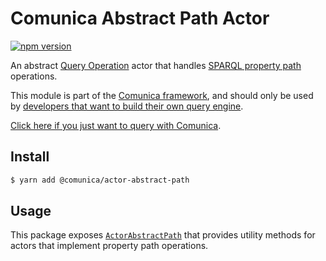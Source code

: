 # Comunica Abstract Path Actor

[![npm version](https://badge.fury.io/js/%40comunica%2Factor-abstract-path.svg)](https://www.npmjs.com/package/@comunica/actor-abstract-path)

An abstract [Query Operation](https://github.com/comunica/comunica/tree/master/packages/bus-query-operation) actor
that handles [SPARQL property path](https://www.w3.org/TR/sparql11-query/#propertypaths) operations.

This module is part of the [Comunica framework](https://github.com/comunica/comunica),
and should only be used by [developers that want to build their own query engine](https://comunica.dev/docs/modify/).

[Click here if you just want to query with Comunica](https://comunica.dev/docs/query/).

## Install

```bash
$ yarn add @comunica/actor-abstract-path
```

## Usage

This package exposes [`ActorAbstractPath`](https://comunica.github.io/comunica/classes/actor_abstract_path.actorabstractpath-1.html)
that provides utility methods for actors that implement property path operations.
